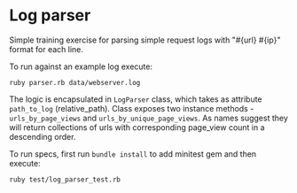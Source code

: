 # Log parser

Simple training exercise for parsing simple request logs with "#{url} #{ip}" format for each line. 

To run against an example log execute:
```
ruby parser.rb data/webserver.log
```

The logic is encapsulated in `LogParser` class, which takes as attribute `path_to_log` (relative_path). Class exposes two instance methods - `urls_by_page_views` and `urls_by_unique_page_views`. As names suggest they will return collections of urls with corresponding page_view count in a descending order.

To run specs, first run `bundle install` to add minitest gem and then execute:
```
ruby test/log_parser_test.rb
```

